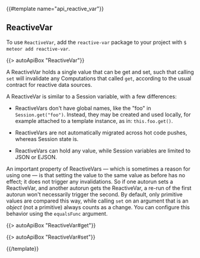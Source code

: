 {{#template name="api_reactive_var"}}


<h2 id="reactivevar_pkg"><span>ReactiveVar</span></h2>

To use `ReactiveVar`, add the `reactive-var` package to your project with
`$ meteor add reactive-var`.

{{> autoApiBox "ReactiveVar"}}

A ReactiveVar holds a single value that can be get and set, such that calling
`set` will invalidate any Computations that called `get`, according to the
usual contract for reactive data sources.

A ReactiveVar is similar to a Session variable, with a few differences:

* ReactiveVars don't have global names, like the "foo" in `Session.get("foo")`.
  Instead, they may be created and used locally, for example attached to a
  template instance, as in: `this.foo.get()`.

* ReactiveVars are not automatically migrated across hot code pushes,
  whereas Session state is.

* ReactiveVars can hold any value, while Session variables are limited to
  JSON or EJSON.

An important property of ReactiveVars &mdash; which is sometimes a
reason for using one &mdash; is that setting the value to the same
value as before has no effect; it does not trigger any invalidations.
So if one autorun sets a ReactiveVar, and another autorun gets the
ReactiveVar, a re-run of the first autorun won't necessarily trigger
the second.  By default, only primitive values are compared this way,
while calling `set` on an argument that is an *object* (not a
primitive) always counts as a change.  You can configure this behavior
using the `equalsFunc` argument.

{{> autoApiBox "ReactiveVar#get"}}

{{> autoApiBox "ReactiveVar#set"}}

{{/template}}